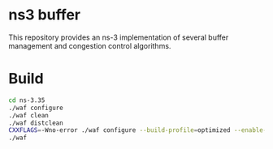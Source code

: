 # ns3 buffer 

This repository provides an ns-3 implementation of several buffer management and congestion control algorithms.

# Build

```bash
cd ns-3.35
./waf configure
./waf clean
./waf distclean
CXXFLAGS=-Wno-error ./waf configure --build-profile=optimized --enable-examples --disable-tests --disable-python
./waf
````
